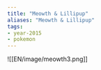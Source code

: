 ```yaml
---
title: "Meowth & Lillipup"
aliases: "Meowth & Lillipup"
tags:
- year-2015
- pokemon
---
```

![[EN/image/meowth3.png]]